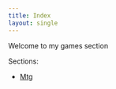 ```yaml
---
title: Index
layout: single
---
```


Welcome to my games section

Sections:
* [Mtg](/games/mtg/index)